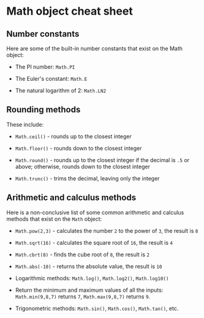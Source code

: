 # Math object cheat sheet

## Number constants

Here are some of the built-in number constants that exist on the Math object: 

- The PI number: `Math.PI`

- The Euler's constant: `Math.E`

- The natural logarithm of 2: `Math.LN2`

## Rounding methods

These include: 

- `Math.ceil()` - rounds up to the closest integer 

- `Math.floor()` - rounds down to the closest integer 

- `Math.round()` - rounds up to the closest integer if the decimal is `.5` or above; otherwise, rounds down to the closest integer 

- `Math.trunc()` - trims the decimal, leaving only the integer

## Arithmetic and calculus methods

Here is a non-conclusive list of some common arithmetic and calculus methods that exist on the `Math` object: 

- `Math.pow(2,3)` - calculates the number `2` to the power of `3`, the result is `8` 

- `Math.sqrt(16)` - calculates the square root of `16`, the result is `4`

- `Math.cbrt(8)` - finds the cube root of `8`, the result is `2` 

- `Math.abs(-10)` - returns the absolute value, the result is `10`

- Logarithmic methods: `Math.log()`, `Math.log2()`, `Math.log10()`

- Return the minimum and maximum values of all the inputs: `Math.min(9,8,7)` returns `7`, `Math.max(9,8,7)` returns `9`.

- Trigonometric methods: `Math.sin()`, `Math.cos()`, `Math.tan()`, etc.
